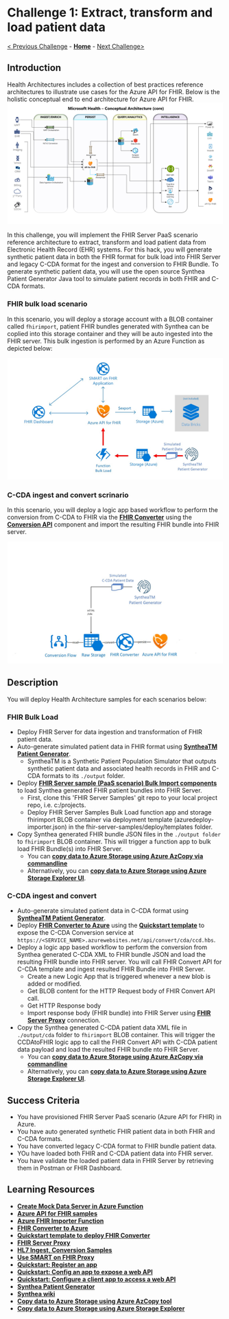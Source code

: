 # Challenge 1: Extract, transform and load patient data

[< Previous Challenge](./Challenge00.md) - **[Home](../readme.md)** - [Next Challenge>](./Challenge02.md)

## Introduction

Health Architectures includes a collection of best practices reference architectures to illustrate use cases for the Azure API for FHIR. Below is the holistic conceptual end to end architecture for Azure API for FHIR.
![Health Architecture](../images/HealthArchitecture.png)

In this challenge, you will implement the FHIR Server PaaS scenario reference architecture to extract, transform and load patient data from Electronic Health Record (EHR) systems.  For this hack, you will generate synthetic patient data in both the FHIR format for bulk load into FHIR Server and legacy C-CDA format for the ingest and conversion to FHIR Bundle.  To generate synthetic patient data, you will use the open source Synthea Patient Generator Java tool to simulate patient records in both FHIR and C-CDA formats.  

### FHIR bulk load scenario
In this scenario, you will deploy a storage account with a BLOB container called `fhirimport`, patient FHIR bundles generated with Synthea can be coplied into this storage container and they will be auto ingested into the FHIR server.  This bulk ingestion is performed by an Azure Function as depicted below:

![FHIR Server Bulk Load](../images/fhir-serverless-bulk-load.jpg)

### C-CDA ingest and convert scrinario
In this scenario, you will deploy a logic app based workflow to perform the conversion from C-CDA to FHIR via the **[FHIR Converter](https://github.com/microsoft/FHIR-Converter)** using the **[Conversion API](https://github.com/microsoft/FHIR-Converter/blob/master/docs/api-summary.md)** component and import the resulting FHIR bundle into FHIR server.

![Ingest and Convert](../images/fhir-convert-samples-architecture.jpg)


## Description

You will deploy Health Architecture samples for each scenarios below:
### FHIR Bulk Load
- Deploy FHIR Server for data ingestion and transformation of FHIR patient data.
- Auto-generate simulated patient data in FHIR format using **[SyntheaTM Patient Generator](https://github.com/synthetichealth/synthea#syntheatm-patient-generator)**.
   - SyntheaTM is a Synthetic Patient Population Simulator that outputs synthetic patient data and associated health records in FHIR and C-CDA formats to its `./output` folder.
- Deploy **[FHIR Server sample (PaaS scenario) Bulk Import components](https://github.com/microsoft/fhir-server-samples)** to load Synthea generated FHIR patient bundles into FHIR Server.
   - First, clone this 'FHIR Server Samples' git repo to your local project repo, i.e. c:/projects.
   - Deploy FHIR Server Samples Bulk Load function app and storage fhirimport BLOB container via deployment template (azuredeploy-importer.json) in the fhir-server-samples/deploy/templates folder.
- Copy Synthea generated FHIR bundle JSON files in the `./output folder` to `fhirimport` BLOB container.  This will trigger a function app to bulk load FHIR Bundle(s) into FHIR Server.
   - You can **[copy data to Azure Storage using Azure AzCopy via commandline](https://docs.microsoft.com/en-us/azure/storage/common/storage-use-azcopy-v10)**
   - Alternatively, you can **[copy data to Azure Storage using Azure Storage Explorer UI](https://docs.microsoft.com/en-us/azure/storage/common/storage-use-azcopy-v10#use-azcopy-in-azure-storage-explorer)**.

### C-CDA ingest and convert
- Auto-generate simulated patient data in C-CDA format using **[SyntheaTM Patient Generator](https://github.com/synthetichealth/synthea#syntheatm-patient-generator)**.
- Deploy **[FHIR Converter to Azure](https://github.com/microsoft/FHIR-Converter#deploying-the-fhir-converter)** using the **[Quickstart template](https://portal.azure.com/#create/Microsoft.Template/uri/https%3A%2F%2Fraw.githubusercontent)** to expose the C-CDA Conversion service at `https://<SERVICE_NAME>.azurewebsites.net/api/convert/cda/ccd.hbs`.
- Deploy a logic app based workflow to perform the conversion from Synthea generated C-CDA XML to FHIR bundle JSON and load the resulting FHIR bundle into FHIR server.  You will call FHIR Convert API for C-CDA template and ingest resulted FHIR Bundle into FHIR Server.
    - Create a new Logic App that is triggered whenever a new blob is added or modified.
    - Get BLOB content for the HTTP Request body of FHIR Convert API call.
    - Get HTTP Response body 
    - Import response body (FHIR bundle) into FHIR Server using **[FHIR Server Proxy](https://github.com/rsliang/health-architectures/blob/master/FHIR/FHIRProxy/readme.md)** connection.
- Copy the Synthea generated C-CDA patient data XML file in `./output/cda` folder to `fhirimport` BLOB container.  This will trigger the CCDAtoFHIR logic app to call the FHIR Convert API with C-CDA patient data payload and load the resulted FHIR bundle nto FHIR Server.
   - You can **[copy data to Azure Storage using Azure AzCopy via commandline](https://docs.microsoft.com/en-us/azure/storage/common/storage-use-azcopy-v10)**
   - Alternatively, you can **[copy data to Azure Storage using Azure Storage Explorer UI](https://docs.microsoft.com/en-us/azure/storage/common/storage-use-azcopy-v10#use-azcopy-in-azure-storage-explorer)**.  

## Success Criteria

   - You have provisioned FHIR Server PaaS scenario (Azure API for FHIR) in Azure.
   - You have auto generated synthetic FHIR patient data in both FHIR and C-CDA formats.
   - You have converted legacy C-CDA format to FHIR bundle patient data.
   - YOu have loaded both FHIR and C-CDA patient data into FHIR server.
   - You have validate the loaded patient data in FHIR Server by retrieving them in Postman or FHIR Dashboard.

## Learning Resources

- **[Create Mock Data Server in Azure Function](https://medium.com/@hharan618/create-your-own-mock-data-server-in-azure-functions-7a93972fbfd1)**
- **[Azure API for FHIR samples](https://github.com/microsoft/fhir-server-samples)**
- **[Azure FHIR Importer Function](https://github.com/microsoft/fhir-server-samples/tree/master/src/FhirImporter)**
- **[FHIR Converter to Azure](https://github.com/microsoft/FHIR-Converter#deploying-the-fhir-converter)** 
- **[Quickstart template to deploy FHIR Converter](https://portal.azure.com/#create/Microsoft.Template/uri/https%3A%2F%2Fraw.githubusercontent)** 
- **[FHIR Server Proxy](https://github.com/rsliang/health-architectures/blob/master/FHIR/FHIRProxy/readme.md)**
- **[HL7 Ingest, Conversion Samples](https://github.com/microsoft/health-architectures/tree/master/HL7Conversion#ingest)**
- **[Use SMART on FHIR Proxy](https://docs.microsoft.com/en-us/azure/healthcare-apis/use-smart-on-fhir-proxy)**
- **[Quickstart: Register an app](https://docs.microsoft.com/en-us/azure/active-directory/develop/quickstart-register-app)**
- **[Quickstart: Config an app to expose a web API](https://docs.microsoft.com/en-us/azure/active-directory/develop/quickstart-configure-app-expose-web-apis)**
- **[Quickstart: Configure a client app to access a web API](https://docs.microsoft.com/en-us/azure/active-directory/develop/quickstart-configure-app-access-web-apis)**
- **[Synthea Patient Generator](https://github.com/synthetichealth/synthea#syntheatm-patient-generator)**
- **[Synthea wiki](https://github.com/synthetichealth/synthea/wiki)**
- **[Copy data to Azure Storage using Azure AzCopy tool](https://docs.microsoft.com/en-us/azure/storage/common/storage-use-azcopy-v10)**
- **[Copy data to Azure Storage using Azure Storage Explorer](https://docs.microsoft.com/en-us/azure/storage/common/storage-use-azcopy-v10#use-azcopy-in-azure-storage-explorer)** 
